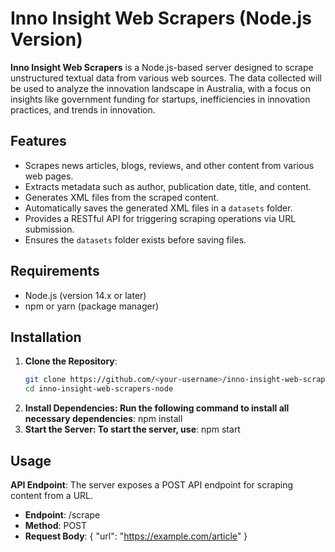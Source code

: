 # Inno Insight Web Scrapers (Node.js Version)

**Inno Insight Web Scrapers** is a Node.js-based server designed to scrape unstructured textual data from various web sources. The data collected will be used to analyze the innovation landscape in Australia, with a focus on insights like government funding for startups, inefficiencies in innovation practices, and trends in innovation.

## Features

- Scrapes news articles, blogs, reviews, and other content from various web pages.
- Extracts metadata such as author, publication date, title, and content.
- Generates XML files from the scraped content.
- Automatically saves the generated XML files in a `datasets` folder.
- Provides a RESTful API for triggering scraping operations via URL submission.
- Ensures the `datasets` folder exists before saving files.

## Requirements

- Node.js (version 14.x or later)
- npm or yarn (package manager)

## Installation

1. **Clone the Repository**:
   ```bash
   git clone https://github.com/<your-username>/inno-insight-web-scrapers-node.git
   cd inno-insight-web-scrapers-node
2. **Install Dependencies: Run the following command to install all necessary dependencies**:
   npm install
3. **Start the Server: To start the server, use**:
   npm start

## Usage
   **API Endpoint**:
   The server exposes a POST API endpoint for scraping content from a URL.

   - **Endpoint**: /scrape
   - **Method**: POST
   - **Request Body**:
      {
         "url": "https://example.com/article"
      }
